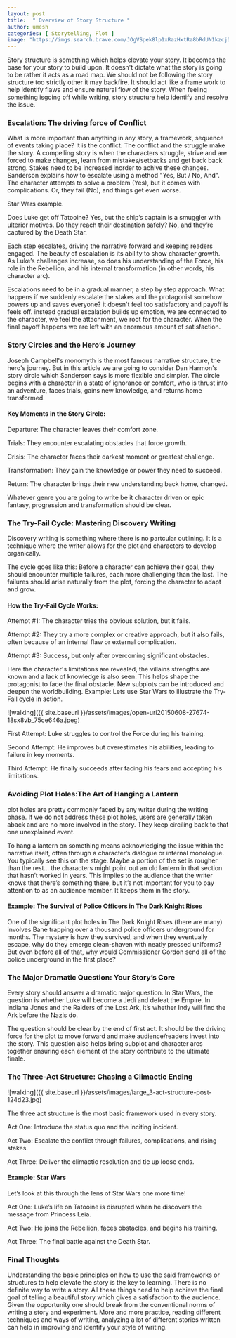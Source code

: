 ```yaml
---
layout: post
title:  " Overview of Story Structure "
author: umesh
categories: [ Storytelling, Plot ]
image: "https://imgs.search.brave.com/JOgVSpek8lp1xRazHxtRa8bRdUN1kzcjDslWRgBZMbY/rs:fit:860:0:0:0/g:ce/aHR0cHM6Ly93d3cu/Ymx1cmIuY29tL2Js/b2cvd3AtY29udGVu/dC91cGxvYWRzLzIw/MjEvMDIvV2hhdC1p/cy1hLXN0b3J5LXN0/cnVjdHVyZV8xLmpw/Zw"
---
```


Story structure is something which helps elevate your story. It becomes the base for your story to build upon. It doesn't dictate what the story is going to be rather it acts as a road map. We should not be following the story structure too strictly other it may backfire. It should act like a frame work to help identify flaws and ensure natural flow of the story. When feeling something isgoing off while writing, story structure help identify and resolve the issue. 

### **Escalation: The driving force of Conflict**

What is more important than anything in any story, a framework, sequence of events taking place? It is the conflict. The conflict and the struggle make the story. A compelling story is when the characters struggle, strive and are forced to make changes, learn from mistakes/setbacks and get back back strong. Stakes need to be increased inorder to achive these changes. Sanderson explains how to escalate using a method "Yes, But / No, And".
The character attempts to solve a problem (Yes), but it comes with complications.
Or, they fail (No), and things get even worse.

Star Wars example.

Does Luke get off Tatooine? Yes, but the ship’s captain is a smuggler with ulterior motives.
Do they reach their destination safely? No, and they’re captured by the Death Star.

Each step escalates, driving the narrative forward and keeping readers engaged. The beauty of escalation is its ability to show character growth. As Luke’s challenges increase, so does his understanding of the Force, his role in the Rebellion, and his internal transformation (in other words, his character arc).

Escalations need to be in a gradual manner, a step by step approach. What happens if we suddenly escalate the stakes and the protagonist somehow powers up and saves everyone? it doesn't feel too satisfactory and payoff is feels off. instead gradual escalation builds up emotion, we are connected to the character, we feel the attachment, we root for the character. When the final payoff happens we are left with an enormous amount of satisfaction.

### **Story Circles and the Hero’s Journey**

Joseph Campbell's monomyth is the most famous narrative structure, the hero's journey. But in this article we are going to consider Dan Harmon's story circle which Sanderson says is more flexible and simpler. The circle begins with a character in a state of ignorance or comfort, who is thrust into an adventure, faces trials, gains new knowledge, and returns home transformed.
#### **Key Moments in the Story Circle:**

Departure: The character leaves their comfort zone.

Trials: They encounter escalating obstacles that force growth.

Crisis: The character faces their darkest moment or greatest challenge.

Transformation: They gain the knowledge or power they need to succeed.

Return: The character brings their new understanding back home, changed.

Whatever genre you are going to write be it character driven or epic fantasy, progression and transformation should be clear.

### **The Try-Fail Cycle: Mastering Discovery Writing**

Discovery writing is something where there is no partcular outlining. It is a technique where the writer allows for the plot and characters to develop organically.

The cycle goes like this: Before a character can achieve their goal, they should encounter multiple failures, each more challenging than the last. The failures should arise naturally from the plot, forcing the character to adapt and grow.

#### **How the Try-Fail Cycle Works:**

Attempt #1: The character tries the obvious solution, but it fails.

Attempt #2: They try a more complex or creative approach, but it also fails, often because of an internal flaw or external complication.

Attempt #3: Success, but only after overcoming significant obstacles.

Here the character's limitations are revealed, the villains strengths are known and a lack of knowledge is also seen. This helps shape the protagonist to face the final obstacle. New subplots can be introduced and deepen the worldbuilding.
Example: Lets use Star Wars to illustrate the Try-Fail cycle in action.

![walking]({{ site.baseurl }}/assets/images/open-uri20150608-27674-18sx8vb_75ce646a.jpeg)

First Attempt: Luke struggles to control the Force during his training.

Second Attempt: He improves but overestimates his abilities, leading to failure in key moments.

Third Attempt: He finally succeeds after facing his fears and accepting his limitations.

### **Avoiding Plot Holes:The Art of Hanging a Lantern**

plot holes are pretty commonly faced by any writer during the writing phase. If we do not address these plot holes, users are generally taken aback and are no more involved in the story. They keep circiling back to that one unexplained event.

To hang a lantern on something means acknowledging the issue within the narrative itself, often through a character’s dialogue or internal monologue. You typically see this on the stage. Maybe a portion of the set is rougher than the rest… the characters might point out an old lantern in that section that hasn’t worked in years. This implies to the audience that the writer knows that there’s something there, but it’s not important for you to pay attention to as an audience member. It keeps them in the story.

#### **Example: The Survival of Police Officers in The Dark Knight Rises**

One of the significant plot holes in The Dark Knight Rises (there are many) involves Bane trapping over a thousand police officers underground for months. The mystery is how they survived, and when they eventually escape, why do they emerge clean-shaven with neatly pressed uniforms? But even before all of that, why would Commissioner Gordon send all of the police underground in the first place? 

### **The Major Dramatic Question: Your Story’s Core**

Every story should answer a dramatic major question. In Star Wars, the question is whether Luke will become a Jedi and defeat the Empire. In Indiana Jones and the Raiders of the Lost Ark, it’s whether Indy will find the Ark before the Nazis do.

The question should be clear by the end of first act. It should be the driving force for the plot to move forward and make audience/readers invest into the story. This question also helps bring subplot and character arcs together ensuring each element of the story contribute to the ultimate finale.

### **The Three-Act Structure: Chasing a Climactic Ending**

![walking]({{ site.baseurl }}/assets/images/large_3-act-structure-post-124d23.jpg)

The three act structure is the most basic framework used in every story. 

Act One: Introduce the status quo and the inciting incident.

Act Two: Escalate the conflict through failures, complications, and rising stakes.

Act Three: Deliver the climactic resolution and tie up loose ends.

#### **Example: Star Wars**

Let’s look at this through the lens of Star Wars one more time!

Act One: Luke’s life on Tatooine is disrupted when he discovers the message from Princess Leia.

Act Two: He joins the Rebellion, faces obstacles, and begins his training.

Act Three: The final battle against the Death Star.

### **Final Thoughts**

Understanding the basic principles on how to use the said frameworks or structures to help elevate the story is the key to learning. There is no definite way to write a story. All these things need to help achieve the final goal of telling a beautiful story which gives a satisfaction to the audience. Given the opportunity one should break from the conventional norms of writing a story and experiment. More and more practice, reading different techniques and ways of writing, analyzing a lot of different stories written can help in improving and identify your style of writing.
